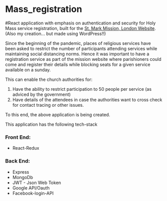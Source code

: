# Mass_registration
#React application with emphasis on authentication and security for Holy Mass service registration, built for the [St. Mark Mission, London Website](http://www.stmarkmission.com). (Also my creation... but made using WordPress!!)

Since the beginning of the pandemic, places of religious services have been asked to restrict the number of participants attending services while maintaining social distancing norms. Hence it was important to have a registration service as part of the mission website where parishioners could come and register their details while blocking seats for a given service available on a sunday. 

This can enable the church authorities for:
  1. Have the ability to restrict participation to 50 people per service (as adviced by the government)
  2. Have details of the attendees in case the authorities want to cross check for contact tracing or other issues. 
  
 To this end, the above application is being created.
 
 This application has the following tech-stack
 
### Front End:
<ul>
  <li>React-Redux</li>
</ul>
 
### Back End:
<ul>
  <li>Express</li>
  <li>MongoDb</li>
  <li>JWT - Json Web Token</li>
  <li>Google API/Oauth</li>
  <li>Facebook-login-API</li>
</ul>



